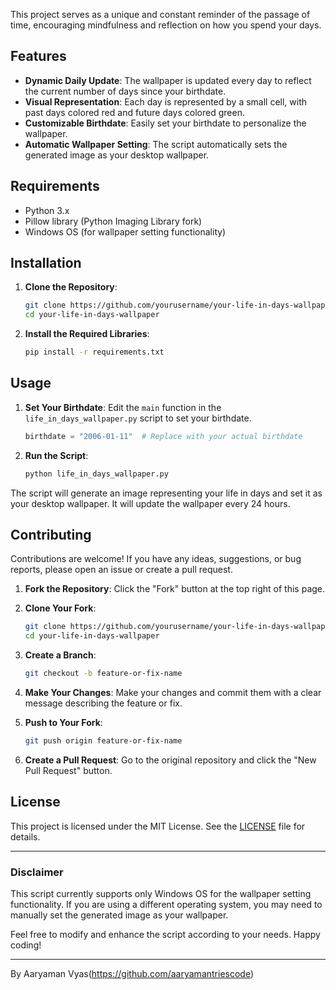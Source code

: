 This project serves as a unique and constant reminder of the passage of time, encouraging mindfulness and reflection on how you spend your days.

## Features

- **Dynamic Daily Update**: The wallpaper is updated every day to reflect the current number of days since your birthdate.
- **Visual Representation**: Each day is represented by a small cell, with past days colored red and future days colored green.
- **Customizable Birthdate**: Easily set your birthdate to personalize the wallpaper.
- **Automatic Wallpaper Setting**: The script automatically sets the generated image as your desktop wallpaper.

## Requirements

- Python 3.x
- Pillow library (Python Imaging Library fork)
- Windows OS (for wallpaper setting functionality)

## Installation

1. **Clone the Repository**:
    ```bash
    git clone https://github.com/yourusername/your-life-in-days-wallpaper.git
    cd your-life-in-days-wallpaper
    ```

2. **Install the Required Libraries**:
    ```bash
    pip install -r requirements.txt
    ```

## Usage

1. **Set Your Birthdate**: 
    Edit the `main` function in the `life_in_days_wallpaper.py` script to set your birthdate.
    ```python
    birthdate = "2006-01-11"  # Replace with your actual birthdate
    ```

2. **Run the Script**:
    ```bash
    python life_in_days_wallpaper.py
    ```

The script will generate an image representing your life in days and set it as your desktop wallpaper. It will update the wallpaper every 24 hours.

## Contributing

Contributions are welcome! If you have any ideas, suggestions, or bug reports, please open an issue or create a pull request.

1. **Fork the Repository**:
    Click the "Fork" button at the top right of this page.

2. **Clone Your Fork**:
    ```bash
    git clone https://github.com/yourusername/your-life-in-days-wallpaper.git
    cd your-life-in-days-wallpaper
    ```

3. **Create a Branch**:
    ```bash
    git checkout -b feature-or-fix-name
    ```

4. **Make Your Changes**:
    Make your changes and commit them with a clear message describing the feature or fix.

5. **Push to Your Fork**:
    ```bash
    git push origin feature-or-fix-name
    ```

6. **Create a Pull Request**:
    Go to the original repository and click the "New Pull Request" button.

## License

This project is licensed under the MIT License. See the [LICENSE](LICENSE) file for details.

---

### Disclaimer

This script currently supports only Windows OS for the wallpaper setting functionality. If you are using a different operating system, you may need to manually set the generated image as your wallpaper.

Feel free to modify and enhance the script according to your needs. Happy coding!

---

By Aaryaman Vyas(https://github.com/aaryamantriescode)
